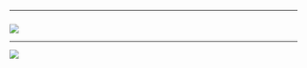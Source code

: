 <!--
**kyuuseiryuu/kyuuseiryuu** is a ✨ _special_ ✨ repository because its `README.md` (this file) appears on your GitHub profile.

Here are some ideas to get you started:

- 🔭 I’m currently working on ...
- 🌱 I’m currently learning ...
- 👯 I’m looking to collaborate on ...
- 🤔 I’m looking for help with ...
- 💬 Ask me about ...
- 📫 How to reach me: ...
- 😄 Pronouns: ...
- ⚡ Fun fact: ...
-->


---
<div align="left">
<a href="https://github.com/kyuuseiryuu/me">
  <img
       style="margin-top: 10px;"
       src="https://github-readme-stats.vercel.app/api/top-langs/?username=kyuuseiryuu&layout=compact"
       />
</a>
</div>


---


<div align="left">
  <a href="https://github.com/kyuuseiryuu/me">
  <img
     align="center"
     src="https://github-readme-stats.vercel.app/api?username=kyuuseiryuu&hide=contribs&count_private=true&show_icons=true&theme=tokyonight&include_all_commits=true"
     />

</a>
</div>
